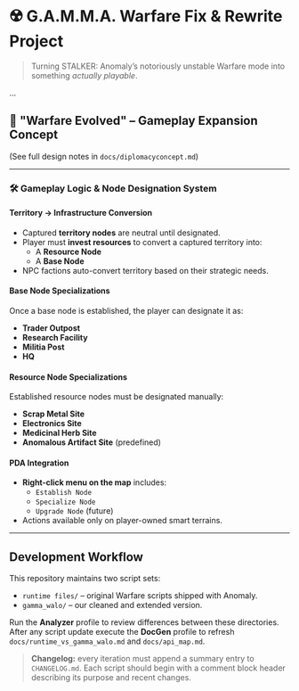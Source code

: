 # ☢️ G.A.M.M.A. Warfare Fix & Rewrite Project

> Turning STALKER: Anomaly’s notoriously unstable Warfare mode into something *actually playable*.

...

## 🎯 "Warfare Evolved" – Gameplay Expansion Concept

(See full design notes in `docs/diplomacyconcept.md`)

---

### 🛠 Gameplay Logic & Node Designation System

#### Territory → Infrastructure Conversion
- Captured **territory nodes** are neutral until designated.
- Player must **invest resources** to convert a captured territory into:
  - A **Resource Node**
  - A **Base Node**
- NPC factions auto-convert territory based on their strategic needs.

#### Base Node Specializations
Once a base node is established, the player can designate it as:
- **Trader Outpost**
- **Research Facility**
- **Militia Post**
- **HQ**

#### Resource Node Specializations
Established resource nodes must be designated manually:
- **Scrap Metal Site**
- **Electronics Site**
- **Medicinal Herb Site**
- **Anomalous Artifact Site** (predefined)

#### PDA Integration
- **Right-click menu on the map** includes:
  - `Establish Node`
  - `Specialize Node`
  - `Upgrade Node` (future)
- Actions available only on player-owned smart terrains.

---

## Development Workflow

This repository maintains two script sets:

- `runtime files/` – original Warfare scripts shipped with Anomaly.
- `gamma_walo/` – our cleaned and extended version.

Run the **Analyzer** profile to review differences between these directories. After any script update execute the **DocGen** profile to refresh `docs/runtime_vs_gamma_walo.md` and `docs/api_map.md`.

> **Changelog:** every iteration must append a summary entry to `CHANGELOG.md`.
> Each script should begin with a comment block header describing its purpose and recent changes.
